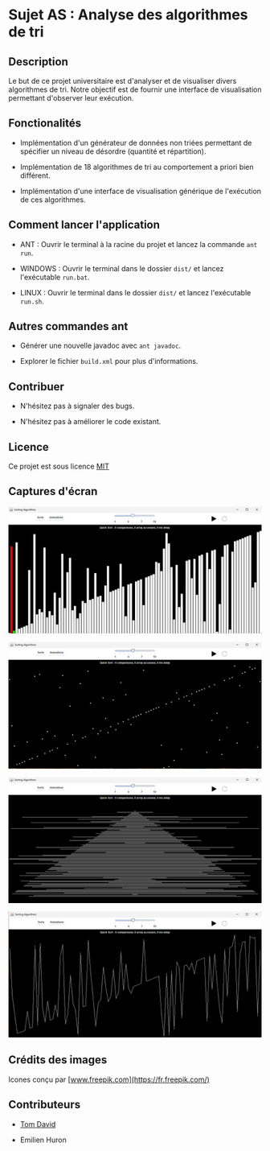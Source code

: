 # Sujet AS : Analyse des algorithmes de tri

## Description

Le but de ce projet universitaire est d'analyser et de visualiser divers algorithmes de tri. 
Notre objectif est de fournir une interface de visualisation permettant d'observer leur exécution.

## Fonctionalités

+ Implémentation d'un générateur de données non triées permettant de spécifier un niveau de désordre (quantité et répartition).

+ Implémentation de 18 algorithmes de tri au comportement a priori bien différent.

+ Implémentation d'une interface de visualisation générique de l'exécution de ces algorithmes.

## Comment lancer l'application

+ ANT : Ouvrir le terminal à la racine du projet et lancez la commande `ant run`.

+ WINDOWS : Ouvrir le terminal dans le dossier `dist/` et lancez l'exécutable `run.bat`.

+ LINUX : Ouvrir le terminal dans le dossier `dist/` et lancez l'exécutable `run.sh`.

## Autres commandes ant

+ Générer une nouvelle javadoc avec `ant javadoc`.

+ Explorer le fichier `build.xml` pour plus d'informations.

## Contribuer

+ N'hésitez pas à signaler des bugs.

+ N'hésitez pas à améliorer le code existant.

## Licence

Ce projet est sous licence [MIT](./LICENSE.md)

## Captures d'écran

![animation-vbars](./screenshots/tri-animation-vbars.png)

![animation-points](./screenshots/tri-animation-points.png)

![animation-pyramid](./screenshots/tri-animation-pyramid.png)

![animation-lines](./screenshots/tri-animation-lines.png)

## Crédits des images

Icones conçu par [www.freepik.com](https://fr.freepik.com/)

## Contributeurs

+ [Tom David](https://github.com/kitoutou999)

+ Emilien Huron
